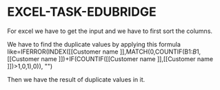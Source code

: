 # EXCEL-TASK-EDUBRIDGE

For excel we have to get the input and we have to first sort the columns.

We have to find the duplicate values by applying this formula like=IFERROR(INDEX([[Customer name ]],MATCH(0,COUNTIF(B1:$B$1,[[Customer name ]])+IF(COUNTIF([[Customer name ]],[[Customer name ]])>1,0,1),0)), "")

Then we have the result of duplicate values in it.

